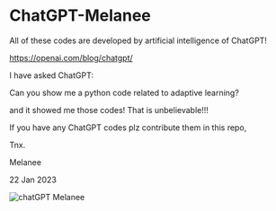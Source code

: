 # ChatGPT-Melanee

All of these codes are developed by artificial intelligence of ChatGPT!

https://openai.com/blog/chatgpt/


I have asked ChatGPT: 

Can you show me a python code related to adaptive learning?

and it showed me those codes! That is unbelievable!!!

If you have any ChatGPT codes plz contribute them in this repo, 

Tnx.

Melanee

22 Jan 2023


![chatGPT Melanee](https://user-images.githubusercontent.com/74653444/213935546-044db5c2-9e66-45f0-b176-90b49a8031d3.jpg)
